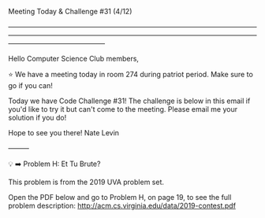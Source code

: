 Meeting Today & Challenge #31 (4/12)

——————————————————————————————————————————————————————————————————————————————————————

Hello Computer Science Club members,

⭐️ We have a meeting today in room 274 during patriot period.
Make sure to go if you can!

Today we have Code Challenge #31! The challenge is below in this email if you'd like to try it but can't come to the meeting. Please email me your solution if you do!

Hope to see you there!
Nate Levin

———

💡 ➡️ Problem H: Et Tu Brute?

This problem is from the 2019 UVA problem set.

Open the PDF below and go to Problem H, on page 19, to see the full problem description:
http://acm.cs.virginia.edu/data/2019-contest.pdf
